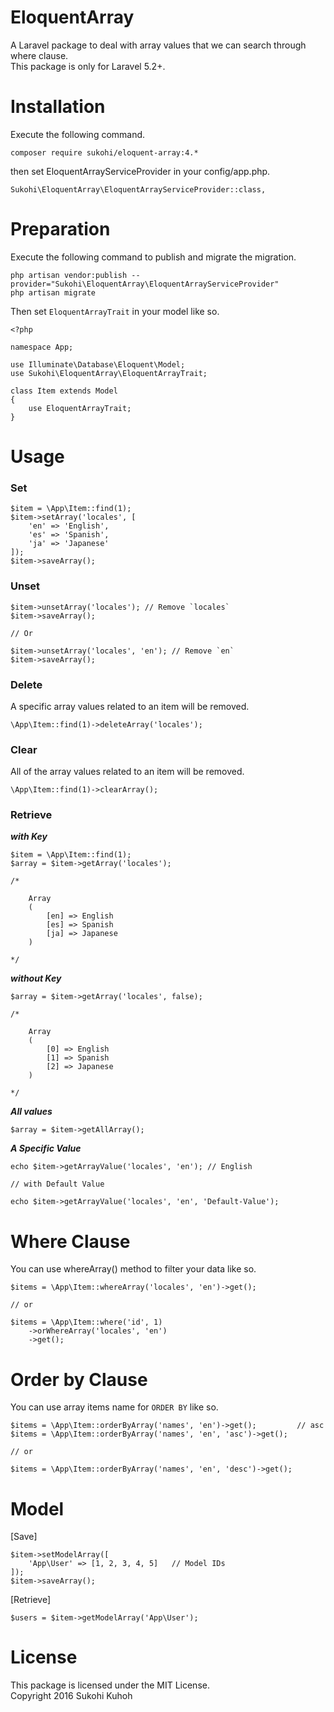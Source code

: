 # EloquentArray
A Laravel package to deal with array values that we can search through where clause.  
This package is only for Laravel 5.2+.

# Installation

Execute the following command.

    composer require sukohi/eloquent-array:4.*
    
then set EloquentArrayServiceProvider in your config/app.php.

    Sukohi\EloquentArray\EloquentArrayServiceProvider::class, 
    
# Preparation

Execute the following command to publish and migrate the migration.

    php artisan vendor:publish --provider="Sukohi\EloquentArray\EloquentArrayServiceProvider"
    php artisan migrate
    
Then set `EloquentArrayTrait` in your model like so.

    <?php
    
    namespace App;

    use Illuminate\Database\Eloquent\Model;
    use Sukohi\EloquentArray\EloquentArrayTrait;
    
    class Item extends Model
    {
        use EloquentArrayTrait;
    }

# Usage

### Set

    $item = \App\Item::find(1);
    $item->setArray('locales', [
        'en' => 'English',
        'es' => 'Spanish',
        'ja' => 'Japanese'
    ]);
    $item->saveArray();
    
### Unset

    $item->unsetArray('locales'); // Remove `locales`
    $item->saveArray();
    
    // Or
    
    $item->unsetArray('locales', 'en'); // Remove `en`
    $item->saveArray();

### Delete

A specific array values related to an item will be removed.

    \App\Item::find(1)->deleteArray('locales');
    
### Clear

All of the array values related to an item will be removed.

    \App\Item::find(1)->clearArray();

### Retrieve 

***with Key***

    $item = \App\Item::find(1);
    $array = $item->getArray('locales');

    /* 
    
        Array
        (
            [en] => English
            [es] => Spanish
            [ja] => Japanese
        )
    
    */

***without Key***
    
    $array = $item->getArray('locales', false);
    
    /* 
    
        Array
        (
            [0] => English
            [1] => Spanish
            [2] => Japanese
        )
    
    */

***All values***

    $array = $item->getAllArray();

***A Specific Value***

    echo $item->getArrayValue('locales', 'en'); // English

    // with Default Value
    
    echo $item->getArrayValue('locales', 'en', 'Default-Value');

# Where Clause

You can use whereArray() method to filter your data like so.

    $items = \App\Item::whereArray('locales', 'en')->get();
    
    // or
    
    $items = \App\Item::where('id', 1)
        ->orWhereArray('locales', 'en')
        ->get();

# Order by Clause

You can use array items name for `ORDER BY` like so.

    $items = \App\Item::orderByArray('names', 'en')->get();         // asc
    $items = \App\Item::orderByArray('names', 'en', 'asc')->get();
    
    // or
    
    $items = \App\Item::orderByArray('names', 'en', 'desc')->get();

# Model

[Save]

    $item->setModelArray([
        'App\User' => [1, 2, 3, 4, 5]   // Model IDs
    ]);
    $item->saveArray();

[Retrieve]

    $users = $item->getModelArray('App\User');

# License

This package is licensed under the MIT License.  
Copyright 2016 Sukohi Kuhoh